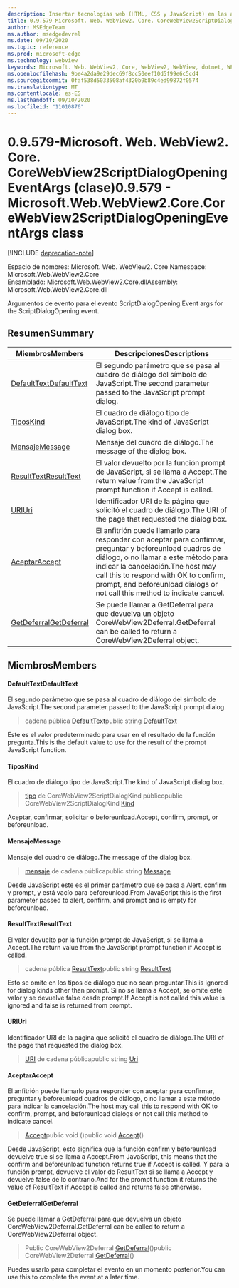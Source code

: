 ```yaml
---
description: Insertar tecnologías web (HTML, CSS y JavaScript) en las aplicaciones nativas con el control Microsoft Edge WebView2
title: 0.9.579-Microsoft. Web. WebView2. Core. CoreWebView2ScriptDialogOpeningEventArgs
author: MSEdgeTeam
ms.author: msedgedevrel
ms.date: 09/10/2020
ms.topic: reference
ms.prod: microsoft-edge
ms.technology: webview
keywords: Microsoft. Web. WebView2, Core, WebView2, WebView, dotnet, WPF, WinForms, App, Edge, CoreWebView2, CoreWebView2Controller, control de explorador, Edge HTML, Microsoft. Web. WebView2. Core. CoreWebView2ScriptDialogOpeningEventArgs
ms.openlocfilehash: 9be4a2da9e29dec69f8cc50eef10d5f99e6c5cd4
ms.sourcegitcommit: 0faf538d5033508af4320b9b89c4ed99872f0574
ms.translationtype: MT
ms.contentlocale: es-ES
ms.lasthandoff: 09/10/2020
ms.locfileid: "11010876"
---
```

# <span data-ttu-id="2a6d6-104">0.9.579-Microsoft. Web. WebView2. Core. CoreWebView2ScriptDialogOpeningEventArgs (clase)</span><span class="sxs-lookup"><span data-stu-id="2a6d6-104">0.9.579 - Microsoft.Web.WebView2.Core.CoreWebView2ScriptDialogOpeningEventArgs class</span></span> 

[!INCLUDE [deprecation-note](../../includes/deprecation-note.md)]

<span data-ttu-id="2a6d6-105">Espacio de nombres: Microsoft. Web. WebView2. Core </span><span class="sxs-lookup"><span data-stu-id="2a6d6-105">Namespace: Microsoft.Web.WebView2.Core</span></span>\
<span data-ttu-id="2a6d6-106">Ensamblado: Microsoft.Web.WebView2.Core.dll</span><span class="sxs-lookup"><span data-stu-id="2a6d6-106">Assembly: Microsoft.Web.WebView2.Core.dll</span></span>

<span data-ttu-id="2a6d6-107">Argumentos de evento para el evento ScriptDialogOpening.</span><span class="sxs-lookup"><span data-stu-id="2a6d6-107">Event args for the ScriptDialogOpening event.</span></span>

## <span data-ttu-id="2a6d6-108">Resumen</span><span class="sxs-lookup"><span data-stu-id="2a6d6-108">Summary</span></span>

 <span data-ttu-id="2a6d6-109">Miembros</span><span class="sxs-lookup"><span data-stu-id="2a6d6-109">Members</span></span>                        | <span data-ttu-id="2a6d6-110">Descripciones</span><span class="sxs-lookup"><span data-stu-id="2a6d6-110">Descriptions</span></span>
--------------------------------|---------------------------------------------
[<span data-ttu-id="2a6d6-111">DefaultText</span><span class="sxs-lookup"><span data-stu-id="2a6d6-111">DefaultText</span></span>](#defaulttext) | <span data-ttu-id="2a6d6-112">El segundo parámetro que se pasa al cuadro de diálogo del símbolo de JavaScript.</span><span class="sxs-lookup"><span data-stu-id="2a6d6-112">The second parameter passed to the JavaScript prompt dialog.</span></span>
[<span data-ttu-id="2a6d6-113">Tipos</span><span class="sxs-lookup"><span data-stu-id="2a6d6-113">Kind</span></span>](#kind) | <span data-ttu-id="2a6d6-114">El cuadro de diálogo tipo de JavaScript.</span><span class="sxs-lookup"><span data-stu-id="2a6d6-114">The kind of JavaScript dialog box.</span></span>
[<span data-ttu-id="2a6d6-115">Mensaje</span><span class="sxs-lookup"><span data-stu-id="2a6d6-115">Message</span></span>](#message) | <span data-ttu-id="2a6d6-116">Mensaje del cuadro de diálogo.</span><span class="sxs-lookup"><span data-stu-id="2a6d6-116">The message of the dialog box.</span></span>
[<span data-ttu-id="2a6d6-117">ResultText</span><span class="sxs-lookup"><span data-stu-id="2a6d6-117">ResultText</span></span>](#resulttext) | <span data-ttu-id="2a6d6-118">El valor devuelto por la función prompt de JavaScript, si se llama a Accept.</span><span class="sxs-lookup"><span data-stu-id="2a6d6-118">The return value from the JavaScript prompt function if Accept is called.</span></span>
[<span data-ttu-id="2a6d6-119">URI</span><span class="sxs-lookup"><span data-stu-id="2a6d6-119">Uri</span></span>](#uri) | <span data-ttu-id="2a6d6-120">Identificador URI de la página que solicitó el cuadro de diálogo.</span><span class="sxs-lookup"><span data-stu-id="2a6d6-120">The URI of the page that requested the dialog box.</span></span>
[<span data-ttu-id="2a6d6-121">Aceptar</span><span class="sxs-lookup"><span data-stu-id="2a6d6-121">Accept</span></span>](#accept) | <span data-ttu-id="2a6d6-122">El anfitrión puede llamarlo para responder con aceptar para confirmar, preguntar y beforeunload cuadros de diálogo, o no llamar a este método para indicar la cancelación.</span><span class="sxs-lookup"><span data-stu-id="2a6d6-122">The host may call this to respond with OK to confirm, prompt, and beforeunload dialogs or not call this method to indicate cancel.</span></span>
[<span data-ttu-id="2a6d6-123">GetDeferral</span><span class="sxs-lookup"><span data-stu-id="2a6d6-123">GetDeferral</span></span>](#getdeferral) | <span data-ttu-id="2a6d6-124">Se puede llamar a GetDeferral para que devuelva un objeto CoreWebView2Deferral.</span><span class="sxs-lookup"><span data-stu-id="2a6d6-124">GetDeferral can be called to return a CoreWebView2Deferral object.</span></span>

## <span data-ttu-id="2a6d6-125">Miembros</span><span class="sxs-lookup"><span data-stu-id="2a6d6-125">Members</span></span>

#### <span data-ttu-id="2a6d6-126">DefaultText</span><span class="sxs-lookup"><span data-stu-id="2a6d6-126">DefaultText</span></span> 

<span data-ttu-id="2a6d6-127">El segundo parámetro que se pasa al cuadro de diálogo del símbolo de JavaScript.</span><span class="sxs-lookup"><span data-stu-id="2a6d6-127">The second parameter passed to the JavaScript prompt dialog.</span></span>

> <span data-ttu-id="2a6d6-128">cadena pública [DefaultText](#defaulttext)</span><span class="sxs-lookup"><span data-stu-id="2a6d6-128">public string [DefaultText](#defaulttext)</span></span>

<span data-ttu-id="2a6d6-129">Este es el valor predeterminado para usar en el resultado de la función pregunta.</span><span class="sxs-lookup"><span data-stu-id="2a6d6-129">This is the default value to use for the result of the prompt JavaScript function.</span></span>

#### <span data-ttu-id="2a6d6-130">Tipos</span><span class="sxs-lookup"><span data-stu-id="2a6d6-130">Kind</span></span> 

<span data-ttu-id="2a6d6-131">El cuadro de diálogo tipo de JavaScript.</span><span class="sxs-lookup"><span data-stu-id="2a6d6-131">The kind of JavaScript dialog box.</span></span>

> <span data-ttu-id="2a6d6-132">[tipo](#kind) de CoreWebView2ScriptDialogKind público</span><span class="sxs-lookup"><span data-stu-id="2a6d6-132">public CoreWebView2ScriptDialogKind [Kind](#kind)</span></span>

<span data-ttu-id="2a6d6-133">Aceptar, confirmar, solicitar o beforeunload.</span><span class="sxs-lookup"><span data-stu-id="2a6d6-133">Accept, confirm, prompt, or beforeunload.</span></span>

#### <span data-ttu-id="2a6d6-134">Mensaje</span><span class="sxs-lookup"><span data-stu-id="2a6d6-134">Message</span></span> 

<span data-ttu-id="2a6d6-135">Mensaje del cuadro de diálogo.</span><span class="sxs-lookup"><span data-stu-id="2a6d6-135">The message of the dialog box.</span></span>

> <span data-ttu-id="2a6d6-136">[mensaje](#message) de cadena pública</span><span class="sxs-lookup"><span data-stu-id="2a6d6-136">public string [Message](#message)</span></span>

<span data-ttu-id="2a6d6-137">Desde JavaScript este es el primer parámetro que se pasa a Alert, confirm y prompt, y está vacío para beforeunload.</span><span class="sxs-lookup"><span data-stu-id="2a6d6-137">From JavaScript this is the first parameter passed to alert, confirm, and prompt and is empty for beforeunload.</span></span>

#### <span data-ttu-id="2a6d6-138">ResultText</span><span class="sxs-lookup"><span data-stu-id="2a6d6-138">ResultText</span></span> 

<span data-ttu-id="2a6d6-139">El valor devuelto por la función prompt de JavaScript, si se llama a Accept.</span><span class="sxs-lookup"><span data-stu-id="2a6d6-139">The return value from the JavaScript prompt function if Accept is called.</span></span>

> <span data-ttu-id="2a6d6-140">cadena pública [ResultText](#resulttext)</span><span class="sxs-lookup"><span data-stu-id="2a6d6-140">public string [ResultText](#resulttext)</span></span>

<span data-ttu-id="2a6d6-141">Esto se omite en los tipos de diálogo que no sean preguntar.</span><span class="sxs-lookup"><span data-stu-id="2a6d6-141">This is ignored for dialog kinds other than prompt.</span></span> <span data-ttu-id="2a6d6-142">Si no se llama a Accept, se omite este valor y se devuelve false desde prompt.</span><span class="sxs-lookup"><span data-stu-id="2a6d6-142">If Accept is not called this value is ignored and false is returned from prompt.</span></span>

#### <span data-ttu-id="2a6d6-143">URI</span><span class="sxs-lookup"><span data-stu-id="2a6d6-143">Uri</span></span> 

<span data-ttu-id="2a6d6-144">Identificador URI de la página que solicitó el cuadro de diálogo.</span><span class="sxs-lookup"><span data-stu-id="2a6d6-144">The URI of the page that requested the dialog box.</span></span>

> <span data-ttu-id="2a6d6-145">[URI](#uri) de cadena pública</span><span class="sxs-lookup"><span data-stu-id="2a6d6-145">public string [Uri](#uri)</span></span>

#### <span data-ttu-id="2a6d6-146">Aceptar</span><span class="sxs-lookup"><span data-stu-id="2a6d6-146">Accept</span></span> 

<span data-ttu-id="2a6d6-147">El anfitrión puede llamarlo para responder con aceptar para confirmar, preguntar y beforeunload cuadros de diálogo, o no llamar a este método para indicar la cancelación.</span><span class="sxs-lookup"><span data-stu-id="2a6d6-147">The host may call this to respond with OK to confirm, prompt, and beforeunload dialogs or not call this method to indicate cancel.</span></span>

> <span data-ttu-id="2a6d6-148">[Accept](#accept)public void ()</span><span class="sxs-lookup"><span data-stu-id="2a6d6-148">public void [Accept](#accept)()</span></span>

<span data-ttu-id="2a6d6-149">Desde JavaScript, esto significa que la función confirm y beforeunload devuelve true si se llama a Accept.</span><span class="sxs-lookup"><span data-stu-id="2a6d6-149">From JavaScript, this means that the confirm and beforeunload function returns true if Accept is called.</span></span> <span data-ttu-id="2a6d6-150">Y para la función prompt, devuelve el valor de ResultText si se llama a Accept y devuelve false de lo contrario.</span><span class="sxs-lookup"><span data-stu-id="2a6d6-150">And for the prompt function it returns the value of ResultText if Accept is called and returns false otherwise.</span></span>

#### <span data-ttu-id="2a6d6-151">GetDeferral</span><span class="sxs-lookup"><span data-stu-id="2a6d6-151">GetDeferral</span></span> 

<span data-ttu-id="2a6d6-152">Se puede llamar a GetDeferral para que devuelva un objeto CoreWebView2Deferral.</span><span class="sxs-lookup"><span data-stu-id="2a6d6-152">GetDeferral can be called to return a CoreWebView2Deferral object.</span></span>

> <span data-ttu-id="2a6d6-153">Public CoreWebView2Deferral [GetDeferral](#getdeferral)()</span><span class="sxs-lookup"><span data-stu-id="2a6d6-153">public CoreWebView2Deferral [GetDeferral](#getdeferral)()</span></span>

<span data-ttu-id="2a6d6-154">Puedes usarlo para completar el evento en un momento posterior.</span><span class="sxs-lookup"><span data-stu-id="2a6d6-154">You can use this to complete the event at a later time.</span></span>

